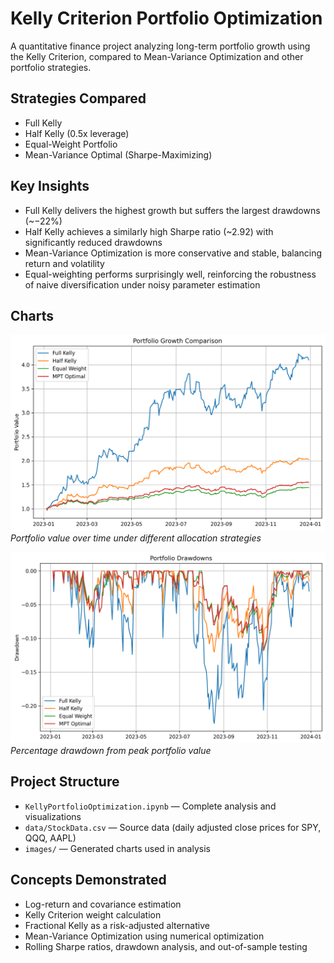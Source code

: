 # Kelly Criterion Portfolio Optimization

A quantitative finance project analyzing long-term portfolio growth using the Kelly Criterion, compared to Mean-Variance Optimization and other portfolio strategies.

## Strategies Compared
- Full Kelly
- Half Kelly (0.5x leverage)
- Equal-Weight Portfolio
- Mean-Variance Optimal (Sharpe-Maximizing)

## Key Insights
- Full Kelly delivers the highest growth but suffers the largest drawdowns (~−22%)
- Half Kelly achieves a similarly high Sharpe ratio (~2.92) with significantly reduced drawdowns
- Mean-Variance Optimization is more conservative and stable, balancing return and volatility
- Equal-weighting performs surprisingly well, reinforcing the robustness of naive diversification under noisy parameter estimation

## Charts
![Growth](images/plot_growth.png)
*Portfolio value over time under different allocation strategies*

![Drawdown](images/drawdown.png)
*Percentage drawdown from peak portfolio value*

## Project Structure
- `KellyPortfolioOptimization.ipynb` — Complete analysis and visualizations
- `data/StockData.csv` — Source data (daily adjusted close prices for SPY, QQQ, AAPL)
- `images/` — Generated charts used in analysis

## Concepts Demonstrated
- Log-return and covariance estimation
- Kelly Criterion weight calculation
- Fractional Kelly as a risk-adjusted alternative
- Mean-Variance Optimization using numerical optimization
- Rolling Sharpe ratios, drawdown analysis, and out-of-sample testing
